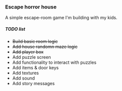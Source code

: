 ### Escape horror house

A simple escape-room game I'm building with my kids.

##### TODO list

- ~~Build basic room logic~~
- ~~Add house randomn maze logic~~
- ~~Add player box~~
- Add puzzle screen
- Add functionality to interact with puzzles
- Add items & door keys
- Add textures
- Add sound
- Add story messages
